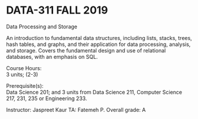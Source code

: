 # DATA-311  FALL 2019
Data Processing and Storage  

An introduction to fundamental data structures, including lists, stacks, trees, hash tables, and graphs, and their application for data processing, analysis, and storage. Covers the fundamental design and use of relational databases, with an emphasis on SQL.  

Course Hours:  
3 units; (2-3)  

Prerequisite(s):  
Data Science 201; and 3 units from Data Science 211, Computer Science 217, 231, 235 or Engineering 233.  

Instructor: Jaspreet Kaur
TA: Fatemeh P.
Overall grade: A
